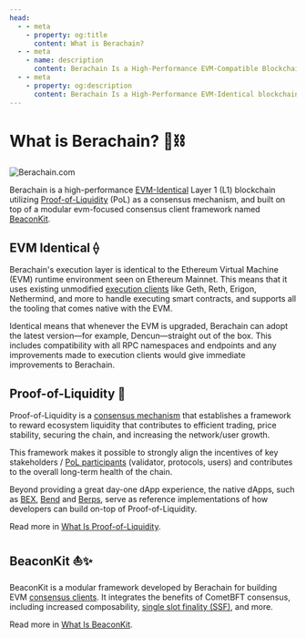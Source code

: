 ```yaml
---
head:
  - - meta
    - property: og:title
      content: What is Berachain?
  - - meta
    - name: description
      content: Berachain Is a High-Performance EVM-Compatible Blockchain Built on Proof-of-Liquidity Consensus
  - - meta
    - property: og:description
      content: Berachain Is a High-Performance EVM-Identical blockchain built on Proof-of-Liquidity, and supported by the BeaconKit framework.
---
```


<script setup>
  import config from '@berachain/config/constants.json';
</script>

# What is Berachain? :bear::chains:

<a :href="config.websites.foundation.url">

![Berachain.com](/assets/berachaindotcom.png)

</a>

Berachain is a high-performance [EVM-Identical](#berachain-evm-identical-⟠) Layer 1 (L1) blockchain utilizing [Proof-of-Liquidity](#proof-of-liquidity-🤝) (PoL) as a consensus mechanism, and built on top of a modular evm-focused consensus client framework named [BeaconKit](#beaconkit-⛵✨).

## EVM Identical ⟠

Berachain's execution layer is identical to the Ethereum Virtual Machine (EVM) runtime environment seen on Ethereum Mainnet. This means that it uses existing unmodified [execution clients](/learn/help/glossary#execution-client) like Geth, Reth, Erigon, Nethermind, and more to handle executing smart contracts, and supports all the tooling that comes native with the EVM.

Identical means that whenever the EVM is upgraded, Berachain can adopt the latest version—for example, Dencun—straight out of the box. This includes compatibility with all RPC namespaces and endpoints and any improvements made to execution clients would give immediate improvements to Berachain.

## Proof-of-Liquidity 🤝

Proof-of-Liquidity is a [consensus mechanism](/learn/help/glossary#consensus-mechanism) that establishes a framework to reward ecosystem liquidity that contributes to efficient trading, price stability, securing the chain, and increasing the network/user growth.

This framework makes it possible to strongly align the incentives of key stakeholders / [PoL participants](/learn/pol/participants) (validator, protocols, users) and contributes to the overall long-term health of the chain.

Beyond providing a great day-one dApp experience, the native dApps, such as [BEX](/learn/dapps/bex), [Bend](/learn/dapps/bend) and [Berps](/learn/dapps/berps), serve as reference implementations of how developers can build on-top of Proof-of-Liquidity.

Read more in [What Is Proof-of-Liquidity](/learn/what-is-proof-of-liquidity).

## BeaconKit ⛵✨

BeaconKit is a modular framework developed by Berachain for building EVM [consensus clients](/learn/help/glossary#consensus-client). It integrates the benefits of CometBFT consensus, including increased composability, [single slot finality (SSF)](https://ethereum.org/en/roadmap/single-slot-finality/), and more.

Read more in [What Is BeaconKit](/learn/what-is-beaconkit).
